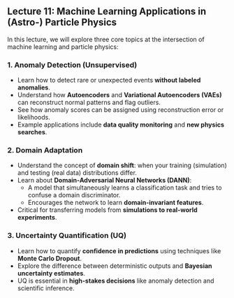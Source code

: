 ## Lecture 11: Machine Learning Applications in (Astro-) Particle Physics

In this lecture, we will explore three core topics at the intersection of machine learning and particle physics:

### 1. Anomaly Detection (Unsupervised)

- Learn how to detect rare or unexpected events **without labeled anomalies**.
- Understand how **Autoencoders** and **Variational Autoencoders (VAEs)** can reconstruct normal patterns and flag outliers.
- See how anomaly scores can be assigned using reconstruction error or likelihoods.
- Example applications include **data quality monitoring** and **new physics searches**.


### 2. Domain Adaptation

- Understand the concept of **domain shift**: when your training (simulation) and testing (real data) distributions differ.
- Learn about **Domain-Adversarial Neural Networks (DANN)**:
  - A model that simultaneously learns a classification task and tries to confuse a domain discriminator.
  - Encourages the network to learn **domain-invariant features**.
- Critical for transferring models from **simulations to real-world experiments**.


### 3. Uncertainty Quantification (UQ)

- Learn how to quantify **confidence in predictions** using techniques like **Monte Carlo Dropout**.
- Explore the difference between deterministic outputs and **Bayesian uncertainty estimates**.
- UQ is essential in **high-stakes decisions** like anomaly detection and scientific inference.
